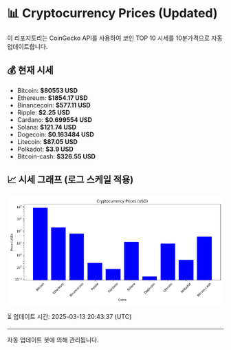 
# 📊 Cryptocurrency Prices (Updated)

이 리포지토리는 CoinGecko API를 사용하여 코인 TOP 10 시세를 10분가격으로 자동 업데이트합니다.

## 💰 현재 시세
- Bitcoin: **$80553 USD**
- Ethereum: **$1854.17 USD**
- Binancecoin: **$577.11 USD**
- Ripple: **$2.25 USD**
- Cardano: **$0.699554 USD**
- Solana: **$121.74 USD**
- Dogecoin: **$0.163484 USD**
- Litecoin: **$87.05 USD**
- Polkadot: **$3.9 USD**
- Bitcoin-cash: **$326.55 USD**

## 📈 시세 그래프 (로그 스케일 적용)
![Crypto Prices](crypto_prices.png)

⏳ 업데이트 시간: 2025-03-13 20:43:37 (UTC)

---
자동 업데이트 봇에 의해 관리됩니다.
